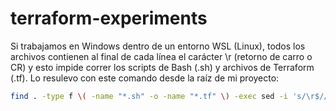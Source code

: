 # terraform-experiments

Si trabajamos en Windows dentro de un entorno WSL (Linux), todos los archivos contienen al final de cada línea el carácter \r (retorno de carro o CR) y esto impide correr los scripts de Bash (.sh) y archivos de Terraform (.tf). Lo resulevo con este comando desde la raíz de mi proyecto:

```bash
find . -type f \( -name "*.sh" -o -name "*.tf" \) -exec sed -i 's/\r$//' {} +
```